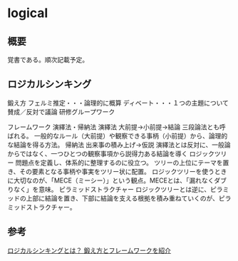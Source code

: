 # logical

## 概要
覚書である。順次記載予定。

## ロジカルシンキング

鍛え方
    フェルミ推定・・・論理的に概算
    ディベート・・・１つの主題について賛成／反対で議論
    研修グループワーク

フレームワーク
    演繹法・帰納法
        演繹法
            大前提→小前提→結論
            三段論法とも呼ばれる。
            一般的なルール（大前提）や観察できる事柄（小前提）から、論理的な結論を得る方法。
        帰納法
            出来事の積み上げ→仮説
            演繹法とは反対に、一般論からではなく、一つひとつの観察事項から説得力ある結論を導く
    ロジックツリー
        問題点を定義し、体系的に整理するのに役立つ。
        ツリーの上位にテーマを置き、その要素となる事柄や事実をツリー状に配置。
        ロジックツリーを使うときに大切なのが、「MECE（ミーシー）」という観点。MECEとは、「漏れなくダブりなく」を意味。
    ピラミッドストラクチャー
        ロジックツリーとは逆に、ピラミッドの上部に結論を置き、下部に結論を支える根拠を積み重ねていくのが、ピラミッドストラクチャー。


## 参考
[ロジカルシンキングとは？ 鍛え方とフレームワークを紹介](https://www.recurrent.jp/articles/what-is-logicalthinking)
